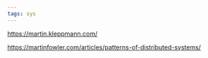 ```yaml
---
tags: sys
---
```



<https://martin.kleppmann.com/>

<https://martinfowler.com/articles/patterns-of-distributed-systems/>


